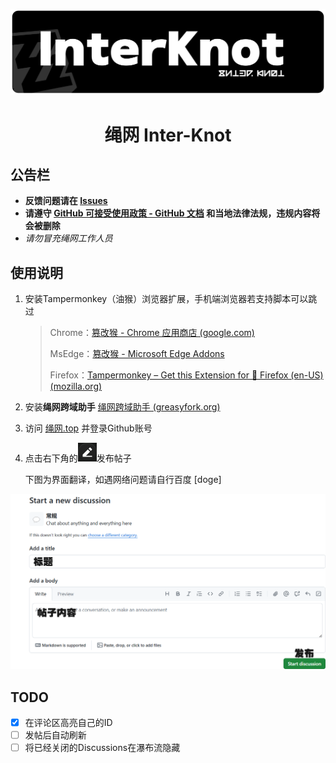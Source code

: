 ![Banner](banner.svg)

<center><h1>绳网 Inter-Knot</h1></center>

## 公告栏

- **反馈问题请在 [Issues](https://github.com/share121/inter-knot/issues)**
- **请遵守 [GitHub 可接受使用政策 - GitHub 文档](https://docs.github.com/zh/site-policy/acceptable-use-policies/github-acceptable-use-policies) 和当地法律法规，违规内容将会被删除**
- *请勿冒充绳网工作人员*

## 使用说明

1. 安装Tampermonkey（油猴）浏览器扩展，手机端浏览器若支持脚本可以跳过

   > Chrome：[篡改猴 - Chrome 应用商店 (google.com)](https://chromewebstore.google.com/detail/篡改猴/dhdgffkkebhmkfjojejmpbldmpobfkfo)
   >
   > MsEdge：[篡改猴 - Microsoft Edge Addons](https://microsoftedge.microsoft.com/addons/detail/篡改猴/iikmkjmpaadaobahmlepeloendndfphd)
   >
   > Firefox：[Tampermonkey – Get this Extension for 🦊 Firefox (en-US) (mozilla.org)](https://addons.mozilla.org/en-US/firefox/addon/tampermonkey/)

2. 安装**绳网跨域助手** [绳网跨域助手 (greasyfork.org)](https://greasyfork.org/zh-CN/scripts/502874-绳网跨域助手)

3. 访问 [绳网.top](https://绳网.top) 并登录Github账号

4. 点击右下角的<img src="br-icon.png" style="zoom:50%;" />发布帖子

   下图为界面翻译，如遇网络问题请自行百度 [doge]

![](edit.png)

## TODO

- [x] 在评论区高亮自己的ID
- [ ] 发帖后自动刷新
- [ ] 将已经关闭的Discussions在瀑布流隐藏
